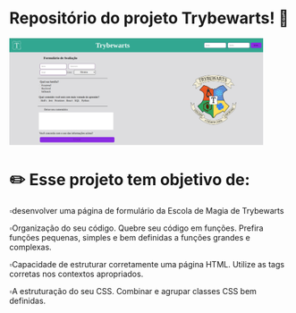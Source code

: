 # Repositório do projeto Trybewarts! 🏰️

<img src="https://github.com/WilliamNunes905/Projeto-Trybewarts/blob/main/Imagem.png" alt="imagem.png" style="max-width: 90%;">

# ✏️  Esse projeto tem objetivo de:

 ▫️desenvolver uma página de formulário da Escola de Magia de Trybewarts <br>

▫️Organização do seu código. Quebre seu código em funções. Prefira funções pequenas, simples e bem definidas a funções grandes e complexas.<br>

▫️Capacidade de estruturar corretamente uma página HTML. Utilize as tags corretas nos contextos apropriados. <br>

▫️A estruturação do seu CSS. Combinar e agrupar classes CSS bem definidas.<br>


<br>

